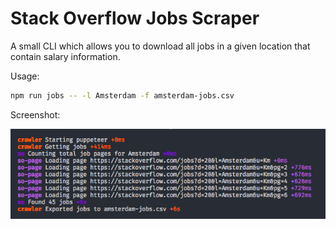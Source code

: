 # Stack Overflow Jobs Scraper

A small CLI which allows you to download all jobs in a given location that contain salary information.

Usage:

```bash
npm run jobs -- -l Amsterdam -f amsterdam-jobs.csv
```

Screenshot:

![](./media/screenshot.png)
